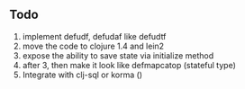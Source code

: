 
## Todo

 1. implement defudf, defudaf like defudtf
 2. move the code to clojure 1.4 and lein2
 3. expose the ability to save state via initialize method
 4. after 3, then make it look like defmapcatop (stateful type)
 5. Integrate with clj-sql or korma ()
